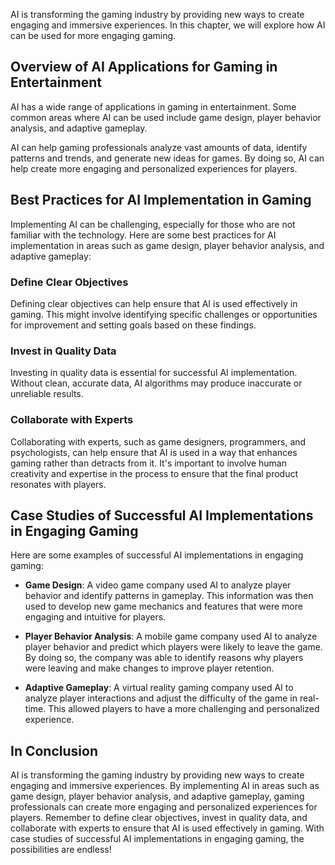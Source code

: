 
AI is transforming the gaming industry by providing new ways to create engaging and immersive experiences. In this chapter, we will explore how AI can be used for more engaging gaming.

Overview of AI Applications for Gaming in Entertainment
-------------------------------------------------------

AI has a wide range of applications in gaming in entertainment. Some common areas where AI can be used include game design, player behavior analysis, and adaptive gameplay.

AI can help gaming professionals analyze vast amounts of data, identify patterns and trends, and generate new ideas for games. By doing so, AI can help create more engaging and personalized experiences for players.

Best Practices for AI Implementation in Gaming
----------------------------------------------

Implementing AI can be challenging, especially for those who are not familiar with the technology. Here are some best practices for AI implementation in areas such as game design, player behavior analysis, and adaptive gameplay:

### Define Clear Objectives

Defining clear objectives can help ensure that AI is used effectively in gaming. This might involve identifying specific challenges or opportunities for improvement and setting goals based on these findings.

### Invest in Quality Data

Investing in quality data is essential for successful AI implementation. Without clean, accurate data, AI algorithms may produce inaccurate or unreliable results.

### Collaborate with Experts

Collaborating with experts, such as game designers, programmers, and psychologists, can help ensure that AI is used in a way that enhances gaming rather than detracts from it. It's important to involve human creativity and expertise in the process to ensure that the final product resonates with players.

Case Studies of Successful AI Implementations in Engaging Gaming
----------------------------------------------------------------

Here are some examples of successful AI implementations in engaging gaming:

* **Game Design**: A video game company used AI to analyze player behavior and identify patterns in gameplay. This information was then used to develop new game mechanics and features that were more engaging and intuitive for players.

* **Player Behavior Analysis**: A mobile game company used AI to analyze player behavior and predict which players were likely to leave the game. By doing so, the company was able to identify reasons why players were leaving and make changes to improve player retention.

* **Adaptive Gameplay**: A virtual reality gaming company used AI to analyze player interactions and adjust the difficulty of the game in real-time. This allowed players to have a more challenging and personalized experience.

In Conclusion
-------------

AI is transforming the gaming industry by providing new ways to create engaging and immersive experiences. By implementing AI in areas such as game design, player behavior analysis, and adaptive gameplay, gaming professionals can create more engaging and personalized experiences for players. Remember to define clear objectives, invest in quality data, and collaborate with experts to ensure that AI is used effectively in gaming. With case studies of successful AI implementations in engaging gaming, the possibilities are endless!
